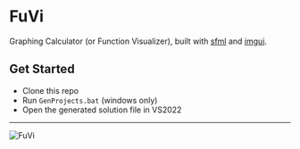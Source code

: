 # FuVi

Graphing Calculator (or Function Visualizer), built with [sfml](https://github.com/SFML/SFML) and [imgui](https://github.com/ocornut/imgui).

## Get Started

- Clone this repo
- Run `GenProjects.bat` (windows only)
- Open the generated solution file in VS2022

---

![FuVi](https://user-images.githubusercontent.com/92889691/195995080-4ab7174d-4ad8-442e-bda2-7d4cdc4a35d6.png)

